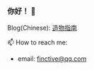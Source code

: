 ### 你好！ 👋

Blog(Chinese): [造物指南](http://finctive.com/) 

📫 How to reach me:
- email: finctive@qq.com
